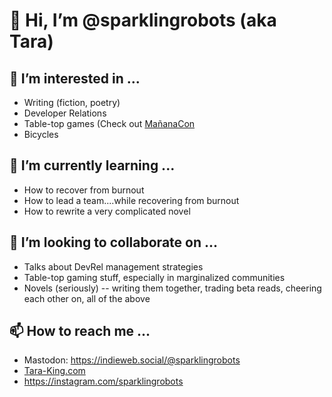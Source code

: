# 👋 Hi, I’m @sparklingrobots (aka Tara) 

## 👀 I’m interested in ... 
- Writing (fiction, poetry)
- Developer Relations 
- Table-top games (Check out [MañanaCon](https://www.mananacon.com)
- Bicycles

## 🌱 I’m currently learning ...
- How to recover from burnout
- How to lead a team....while recovering from burnout
- How to rewrite a very complicated novel

## 💞️ I’m looking to collaborate on ...
- Talks about DevRel management strategies 
- Table-top gaming stuff, especially in marginalized communities 
- Novels (seriously) -- writing them together, trading beta reads, cheering each other on, all of the above

## 📫 How to reach me ...
- Mastodon: https://indieweb.social/@sparklingrobots
- [Tara-King.com](https://www.tara-king.com)
- https://instagram.com/sparklingrobots

<!---
sparklingrobots/sparklingrobots is a ✨ special ✨ repository because its `README.md` (this file) appears on your GitHub profile.
You can click the Preview link to take a look at your changes.
--->
